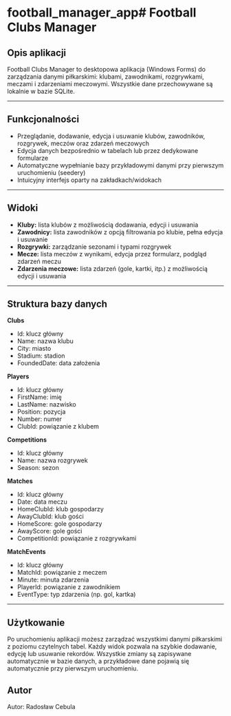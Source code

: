 # football_manager_app# Football Clubs Manager

## Opis aplikacji

Football Clubs Manager to desktopowa aplikacja (Windows Forms) do zarządzania danymi piłkarskimi: klubami, zawodnikami, rozgrywkami, meczami i zdarzeniami meczowymi. Wszystkie dane przechowywane są lokalnie w bazie SQLite.

---

## Funkcjonalności

- Przeglądanie, dodawanie, edycja i usuwanie klubów, zawodników, rozgrywek, meczów oraz zdarzeń meczowych
- Edycja danych bezpośrednio w tabelach lub przez dedykowane formularze
- Automatyczne wypełnianie bazy przykładowymi danymi przy pierwszym uruchomieniu (seedery)
- Intuicyjny interfejs oparty na zakładkach/widokach

---

## Widoki

- **Kluby:** lista klubów z możliwością dodawania, edycji i usuwania
- **Zawodnicy:** lista zawodników z opcją filtrowania po klubie, pełna edycja i usuwanie
- **Rozgrywki:** zarządzanie sezonami i typami rozgrywek
- **Mecze:** lista meczów z wynikami, edycja przez formularz, podgląd zdarzeń meczu
- **Zdarzenia meczowe:** lista zdarzeń (gole, kartki, itp.) z możliwością edycji i usuwania

---

## Struktura bazy danych

**Clubs**
- Id: klucz główny
- Name: nazwa klubu
- City: miasto
- Stadium: stadion
- FoundedDate: data założenia

**Players**
- Id: klucz główny
- FirstName: imię
- LastName: nazwisko
- Position: pozycja
- Number: numer
- ClubId: powiązanie z klubem

**Competitions**
- Id: klucz główny
- Name: nazwa rozgrywek
- Season: sezon

**Matches**
- Id: klucz główny
- Date: data meczu
- HomeClubId: klub gospodarzy
- AwayClubId: klub gości
- HomeScore: gole gospodarzy
- AwayScore: gole gości
- CompetitionId: powiązanie z rozgrywkami

**MatchEvents**
- Id: klucz główny
- MatchId: powiązanie z meczem
- Minute: minuta zdarzenia
- PlayerId: powiązanie z zawodnikiem
- EventType: typ zdarzenia (np. gol, kartka)

---

## Użytkowanie

Po uruchomieniu aplikacji możesz zarządzać wszystkimi danymi piłkarskimi z poziomu czytelnych tabel. Każdy widok pozwala na szybkie dodawanie, edycję lub usuwanie rekordów. Wszystkie zmiany są zapisywane automatycznie w bazie danych, a przykładowe dane pojawią się automatycznie przy pierwszym uruchomieniu.

## Autor

Autor: Radosław Cebula